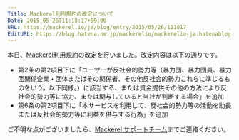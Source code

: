 ```yaml
---
Title: Mackerel利用規約の改定について
Date: 2015-05-26T11:18:17+09:00
URL: https://mackerel.io/ja/blog/entry/2015/05/26/111817
EditURL: https://blog.hatena.ne.jp/mackerelio/mackerelio-ja.hatenablog.mackerel.io/atom/entry/8454420450095456686
---
```


本日、[Mackerel利用規約](https://mackerel.io/ja/docs/entry/terms)の改定を行いました。改定内容は以下の通りです。

- 第2条の第2項目下に「ユーザーが反社会的勢力等（暴力団、暴力団員、暴力団関係企業・団体またはその関係者、その他反社会的勢力これらに準じるものをいう。以下同様。）に該当する、または資金提供その他の方法により反社会的勢力等に協力、または関与していると当社が判断する場合」を追加
- 第6条の第2項目下に「本サービスを利用して、反社会的勢力等の活動を助長または反社会的勢力等に利益を供与する行為」を追加

ご不明な点がございましたら、<a href="mailto:support@mackerel.io">Mackerel サポートチーム</a>までご連絡ください。
